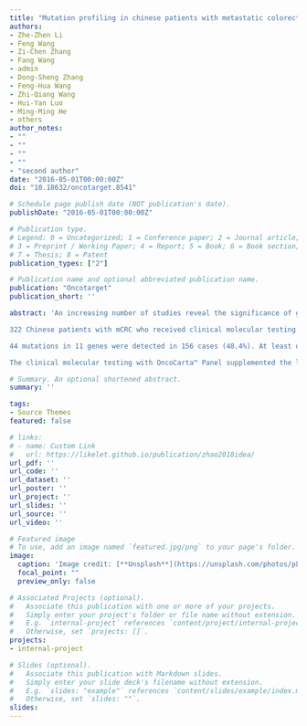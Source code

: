 ```yaml
---
title: "Mutation profiling in chinese patients with metastatic colorectal cancer and its correlation with clinicopathological features and anti-EGFR treatment response"
authors:
- Zhe-Zhen Li
- Feng Wang
- Zi-Chen Zhang
- Fang Wang
- admin
- Dong-Sheng Zhang
- Feng-Hua Wang
- Zhi-Qiang Wang
- Hui-Yan Luo
- Ming-Ming He
- others
author_notes:
- ""
- ""
- ""
- ""
- "second author"
date: "2016-05-01T00:00:00Z"
doi: "10.18632/oncotarget.8541"

# Schedule page publish date (NOT publication's date).
publishDate: "2016-05-01T00:00:00Z"

# Publication type.
# Legend: 0 = Uncategorized; 1 = Conference paper; 2 = Journal article;
# 3 = Preprint / Working Paper; 4 = Report; 5 = Book; 6 = Book section;
# 7 = Thesis; 8 = Patent
publication_types: ["2"]

# Publication name and optional abbreviated publication name.
publication: "Oncotarget"
publication_short: ''

abstract: 'An increasing number of studies reveal the significance of genetic markers in guiding target treatment and refining prognosis. This retrospective observational study aims to assess the mutation profile of metastatic colorectal cancer (mCRC) in Chinese population with the help of MassARRAY® technique platform and OncoCarta™ Panel.

322 Chinese patients with mCRC who received clinical molecular testing as part of their standard care were investigated. 80 patients received cetuximab palliative treatment. 238 common hot-spot mutations of 19 cancer related genes in the OncoCarta™ Panel were tested.

44 mutations in 11 genes were detected in 156 cases (48.4%). At least one mutation was identified in 38.5% (124/322) of all tested cases, two concomitant mutations in 9.0% (29/322) and three mutations in 3 cases (<1%). KRAS was the most frequently mutated gene (34.8%), followed by PIK3CA (9.6%), NRAS (4.3%), BRAF (3.4%), EGFR (2.5%) and HRAS (1.2%). Less frequent mutations were detected in PDGFRA, RET, AKT1, FGFR1, and ERBB2. Co-mutation of RAS family subtypes was observed in 5 patients, and KRAS and BRAF concurrent mutation in 1 patient. KRAS, NRAS, BRAF and PIK3CA mutations had association with some clinicopathological features statistically. Patients identified as wild-type in all 19 genes had better objective response rate when treated with cetuximab.

The clinical molecular testing with OncoCarta™ Panel supplemented the limited data of mCRC in Chinese population, and offered a clearer landscape of multiple gene mutational profile in not only clinically prognostic KRAS, NRAS, BRAF and PIK3CA genes, but also less frequent mutated genes. Knowledge of these multiple gene mutation patterns may give clues in exploring interesting accompanying co-occurrence relationship or mutually exclusive relationship between mutated genes, as well as in predicting benefit of all-wild-type patients from anti-EGFR treatment.'

# Summary. An optional shortened abstract.
summary: ''

tags:
- Source Themes
featured: false

# links:
# - name: Custom Link
#   url: https://likelet.github.io/publication/zhao2018idea/
url_pdf: ''
url_code: ''
url_dataset: ''
url_poster: ''
url_project: ''
url_slides: ''
url_source: ''
url_video: ''

# Featured image
# To use, add an image named `featured.jpg/png` to your page's folder. 
image:
  caption: 'Image credit: [**Unsplash**](https://unsplash.com/photos/pLCdAaMFLTE)'
  focal_point: ""
  preview_only: false

# Associated Projects (optional).
#   Associate this publication with one or more of your projects.
#   Simply enter your project's folder or file name without extension.
#   E.g. `internal-project` references `content/project/internal-project/index.md`.
#   Otherwise, set `projects: []`.
projects:
- internal-project

# Slides (optional).
#   Associate this publication with Markdown slides.
#   Simply enter your slide deck's filename without extension.
#   E.g. `slides: "example"` references `content/slides/example/index.md`.
#   Otherwise, set `slides: ""`.
slides:
---
```

